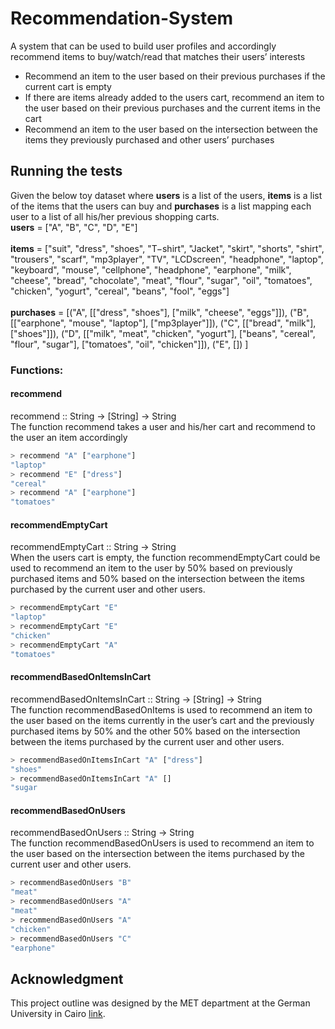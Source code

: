 # Recommendation-System
A system that can be used to build user profiles and accordingly recommend items to buy/watch/read that matches their users’ interests<br/>
* Recommend an item to the user based on their previous purchases if the current cart is empty<br/>
* If there are items already added to the users cart, recommend an item to the user based on their previous purchases and the current items in the cart<br/>
* Recommend an item to the user based on the intersection between the items they previously purchased and other users’ purchases<br/>
## Running the tests
Given the below toy dataset where <b>users</b> is a list of the users, <b>items</b> is a list of the items that the users can buy and <b>purchases</b> is a list  mapping each user to a list of all his/her previous shopping carts.<br/>
<b>users</b> = ["A", "B", "C", "D", "E"]<br/><br/>
<b>items</b> = ["suit", "dress", "shoes", "T−shirt", "Jacket", "skirt", "shorts", "shirt", "trousers", "scarf", "mp3player", "TV", "LCDscreen", "headphone", "laptop", "keyboard", "mouse", "cellphone", "headphone", "earphone", "milk", "cheese", "bread", "chocolate", "meat", "flour", "sugar", "oil", "tomatoes", "chicken", "yogurt", "cereal", "beans", "fool", "eggs"]<br/><br/>
<b>purchases</b> = [("A", [["dress", "shoes"], ["milk", "cheese", "eggs"]]), 
("B", [["earphone", "mouse", "laptop"], ["mp3player"]]), 
("C", [["bread", "milk"], ["shoes"]]), 
("D", [["milk", "meat", "chicken", "yogurt"], ["beans", "cereal", "flour", "sugar"], ["tomatoes", "oil", "chicken"]]), 
("E", [])
]<br/>
### Functions:
#### recommend
recommend :: String -> [String] -> String<br/>
The function recommend takes a user and his/her cart and recommend to the user an item accordingly
```hs
> recommend "A" ["earphone"]
"laptop"
> recommend "E" ["dress"]
"cereal"
> recommend "A" ["earphone"]
"tomatoes"
```
#### recommendEmptyCart
recommendEmptyCart :: String -> String<br/>
When the users cart is empty, the function recommendEmptyCart could be used to recommend an item to the user by 50% based on previously purchased items and 50% based on the intersection between the items purchased by the current user and other users.
```hs
> recommendEmptyCart "E"
"laptop"
> recommendEmptyCart "E"
"chicken"
> recommendEmptyCart "A"
"tomatoes"
```
#### recommendBasedOnItemsInCart
recommendBasedOnItemsInCart :: String -> [String] -> String<br/>
The function recommendBasedOnItems is used to recommend an item to the user based on the items
currently in the user’s cart and the previously purchased items by 50% and the other 50% based on the
intersection between the items purchased by the current user and other users.
```hs
> recommendBasedOnItemsInCart "A" ["dress"]
"shoes"
> recommendBasedOnItemsInCart "A" []
"sugar
```
#### recommendBasedOnUsers
recommendBasedOnUsers :: String -> String<br/>
The function recommendBasedOnUsers is used to recommend an item to the user based on the intersection
between the items purchased by the current user and other users.
```hs
> recommendBasedOnUsers "B"
"meat"
> recommendBasedOnUsers "A"
"meat"
> recommendBasedOnUsers "A"
"chicken"
> recommendBasedOnUsers "C"
"earphone"
```
## Acknowledgment
This project outline was designed by the MET department at the German University in Cairo [link](http://met.guc.edu.eg/Download.ashx?id=29081&file=HaskellProjectDescription_2019_updated_11_4_2019_29081.pdf).
